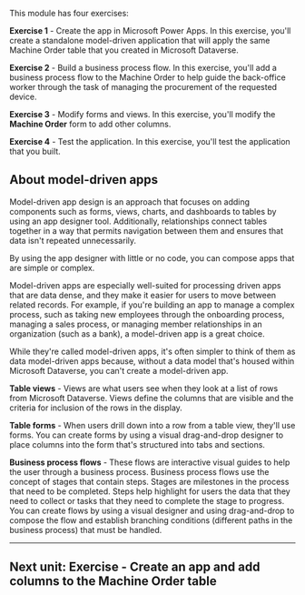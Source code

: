 This module has four exercises:

**Exercise 1** - Create the app in Microsoft Power Apps. In this exercise, you'll create a standalone model-driven application that will apply the same Machine Order table that you created in Microsoft Dataverse.

**Exercise 2** - Build a business process flow. In this exercise, you'll add a business process flow to the Machine Order to help guide the back-office worker through the task of managing the procurement of the requested device.

**Exercise 3** - Modify forms and views. In this exercise, you'll modify the **Machine Order** form to add other columns.

**Exercise 4** - Test the application. In this exercise, you'll test the application that you built.

## About model-driven apps

Model-driven app design is an approach that focuses on adding components such as forms, views, charts, and dashboards to tables by using an app designer tool. Additionally, relationships connect tables together in a way that permits navigation between them and ensures that data isn't repeated unnecessarily.

By using the app designer with little or no code, you can compose apps that are simple or complex.

Model-driven apps are especially well-suited for processing driven apps that are data dense, and they make it easier for users to move between related records. For example, if you're building an app to manage a complex process, such as taking new employees through the onboarding process, managing a sales process, or managing member relationships in an organization (such as a bank), a model-driven app is a great choice.

While they're called model-driven apps, it's often simpler to think of them as data model-driven apps because, without a data model that's housed within Microsoft Dataverse, you can't create a model-driven app.

**Table views** - Views are what users see when they look at a list of rows from Microsoft Dataverse. Views define the columns that are visible and the criteria for inclusion of the rows in the display.

**Table forms** - When users drill down into a row from a table view, they'll use forms. You can create forms by using a visual drag-and-drop designer to place columns into the form that's structured into tabs and sections.

**Business process flows** - These flows are interactive visual guides to help the user through a business process. Business process flows use the concept of stages that contain steps. Stages are milestones in the process that need to be completed. Steps help highlight for users the data that they need to collect or tasks that they need to complete the stage to progress. You can create flows by using a visual designer and using drag-and-drop to compose the flow and establish branching conditions (different paths in the business process) that must be handled.

___

## Next unit: Exercise - Create an app and add columns to the Machine Order table
